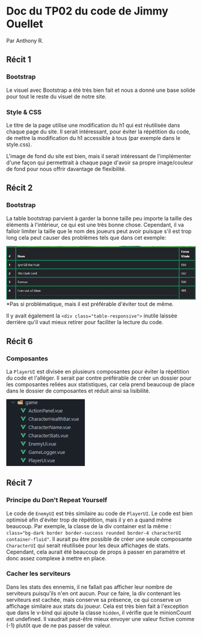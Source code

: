 # Doc du TP02 du code de Jimmy Ouellet

Par Anthony R.

## Récit 1

### Bootstrap

Le visuel avec Bootstrap a été très bien fait et nous a donné une base solide pour tout le reste du visuel de notre site.

### Style & CSS

Le titre de la page utilise une modification du h1 qui est réutilisée dans chaque page du site. Il serait intéressant, pour éviter la répétition du code, de mettre la modification du h1 accessible à tous (par exemple dans le style.css).

L'image de fond du site est bien, mais il serait intéressant de l'implémenter d'une façon qui permettrait à chaque page d'avoir sa propre image/couleur de fond pour nous offrir davantage de flexibilité.

## Récit 2

### Bootstrap

La table bootstrap parvient à garder la bonne taille peu importe la taille des éléments à l'intérieur, ce qui est une très bonne chose. Cependant, il va falloir limiter la taille que le nom des joueurs peut avoir puisque s'il est trop long cela peut causer des problèmes tels que dans cet exemple:

![](assets/20240414_160329_image.png)
*Pas si problématique, mais il est préférable d'éviter tout de même.

Il y avait également la `<div class="table-responsive">` inutile laissée derrière qu'il vaut mieux retirer pour faciliter la lecture du code.

## Récit 6

### Composantes

La `PlayerUI` est divisée en plusieurs composantes pour éviter la répétition du code et l'alléger. Il serait par contre préférable de créer un dossier pour les composantes reliées aux statistiques, car cela prend beaucoup de place dans le dossier de composantes et réduit ainsi sa lisibilité.

![](assets/20240420_204407_2024-04-20_20_42_51-jimmy-ouellet.png)

## Récit 7

### Principe du Don't Repeat Yourself

Le code de `EnemyUI` est très similaire au code de `PlayerUI`. Le code est bien optimisé afin d'éviter trop de répétition, mais il y en a quand même beaucoup. Par exemple, la classe de la div container est la même : `class="bg-dark border border-success rounded border-4 characterUI container-fluid"`. Il aurait pu être possible de créer une seule composante `CharacterUI` qui serait réutilisée pour les deux affichages de stats. Cependant, cela aurait été beaucoup de props à passer en paramètre et donc assez complexe à mettre en place.

### Cacher les serviteurs

Dans les stats des ennemis, il ne fallait pas afficher leur nombre de serviteurs puisqu'ils n'en ont aucun. Pour ce faire, la div contenant les serviteurs est cachée, mais conserve sa présence, ce qui conserve un affichage similaire aux stats du joueur. Cela est très bien fait à l'exception que dans le v-bind qui ajoute la classe `hidden`, il vérifie que le minionCount est undefined. Il vaudrait peut-être mieux envoyer une valeur fictive comme (-1) plutôt que de ne pas passer de valeur.
